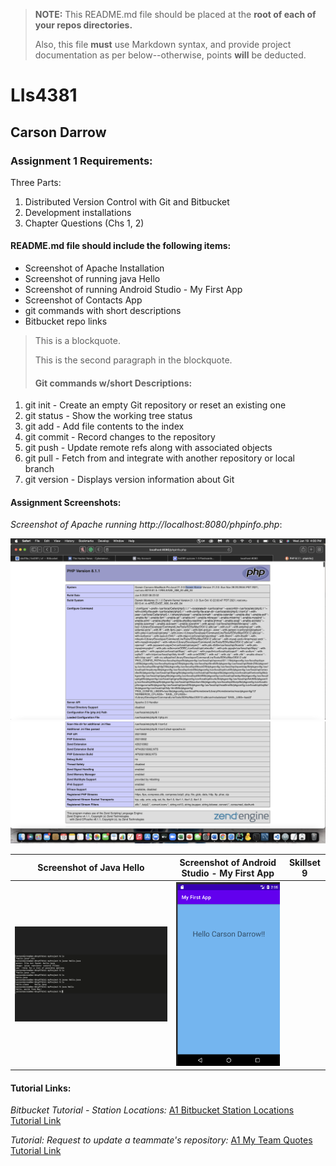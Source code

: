 > **NOTE:** This README.md file should be placed at the **root of each of your repos directories.**
>
>Also, this file **must** use Markdown syntax, and provide project documentation as per below--otherwise, points **will** be deducted.
>

# LIs4381

## Carson Darrow

### Assignment 1 Requirements:

Three Parts:

1. Distributed Version Control with Git and Bitbucket
2. Development installations
3. Chapter Questions (Chs 1, 2)

#### README.md file should include the following items:

* Screenshot of Apache Installation 
* Screenshot of running java Hello
* Screenshot of running Android Studio - My First App
* Screenshot of Contacts App
* git commands with short descriptions
* Bitbucket repo links

> This is a blockquote.
> 
> This is the second paragraph in the blockquote.
>
> #### Git commands w/short Descriptions:

1. git init -  Create an empty Git repository or reset an existing one
2. git status -  Show the working tree status
3. git add -  Add file contents to the index
4. git commit - Record changes to the repository
5. git push - Update remote refs along with associated objects
6. git pull - Fetch from and integrate with another repository or local branch 
7. git version - Displays version information about Git

#### Assignment Screenshots:

*Screenshot of Apache running http://localhost:8080/phpinfo.php*:

![Apache Installation Screenshot](img/apache.png)
![Apache Installation Screenshot](img/apache2.png)

| Screenshot of Java Hello | Screenshot of Android Studio - My First App | Skillset 9 |
| -------------- | --------------| ------------- |
| ![JDK Installation Screenshot](img/javahello.png) | ![Android Studio Installation Screenshot](img/myfirstapp.png) |



#### Tutorial Links:

*Bitbucket Tutorial - Station Locations:*
[A1 Bitbucket Station Locations Tutorial Link](https://bitbucket.org/cbd19a/bitbucketstationlocations/ "Bitbucket Station Locations")

*Tutorial: Request to update a teammate's repository:*
[A1 My Team Quotes Tutorial Link](https://bitbucket.org/username/myteamquotes/ "My Team Quotes Tutorial")